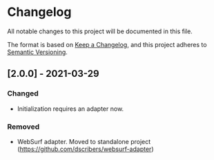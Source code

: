 # Changelog
All notable changes to this project will be documented in this file.

The format is based on [Keep a Changelog](https://keepachangelog.com/en/1.0.0/),
and this project adheres to [Semantic Versioning](https://semver.org/spec/v2.0.0.html).

## [2.0.0] - 2021-03-29

### Changed

- Initialization requires an adapter now.

### Removed

- WebSurf adapter. Moved to standalone project (https://github.com/dscribers/websurf-adapter)